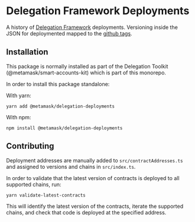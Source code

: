 # Delegation Framework Deployments

A history of [Delegation Framework](https://github.com/metamask/delegation-framework) deployments. Versioning inside the JSON for deploymented mapped to the [github tags](https://github.com/MetaMask/delegation-framework/tags).

## Installation

This package is normally installed as part of the Delegation Toolkit (@metamask/smart-accounts-kit) which is part of this monorepo.

In order to install this package standalone:

With yarn:
```
yarn add @metamask/delegation-deployments
```

With npm:
```
npm install @metamask/delegation-deployments
```

## Contributing

Deployment addresses are manually added to `src/contractAddresses.ts` and assigned to versions and chains in `src/index.ts`.

In order to validate that the latest version of contracts is deployed to all supported chains, run:

```
yarn validate-latest-contracts
```

This will identify the latest version of the contracts, iterate the supported chains, and check that code is deployed at the specified address.

